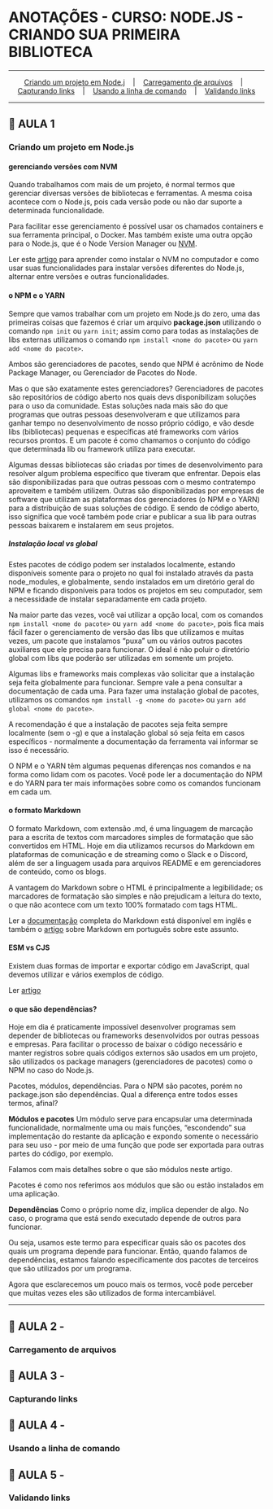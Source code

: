 # ANOTAÇÕES - CURSO: NODE.JS - CRIANDO SUA PRIMEIRA BIBLIOTECA 

--- 

<p align="center">
  <a href="#-aula-1">Criando um projeto em Node.j</a> &nbsp;&nbsp;&nbsp;|&nbsp;&nbsp;&nbsp;
  <a href="#-aula-2">Carregamento de arquivos</a> &nbsp;&nbsp;&nbsp;|&nbsp;&nbsp;&nbsp;
  <a href="#-aula-3">Capturando links</a> &nbsp;&nbsp;&nbsp;|&nbsp;&nbsp;&nbsp;
  <a href="#-aula-4">Usando a linha de comando</a> &nbsp;&nbsp;&nbsp;|&nbsp;&nbsp;&nbsp;
  <a href="#-aula-5">Validando links</a> 

</p>

---

## 📌 AULA 1
### Criando um projeto em Node.js
#### gerenciando versões com NVM
Quando trabalhamos com mais de um projeto, é normal termos que gerenciar diversas versões de bibliotecas e ferramentas. A mesma coisa acontece com o Node.js, pois cada versão pode ou não dar suporte a determinada funcionalidade.

Para facilitar esse gerenciamento é possível usar os chamados containers e sua ferramenta principal, o Docker. Mas também existe uma outra opção para o Node.js, que é o Node Version Manager ou [NVM](https://github.com/nvm-sh/nvm#node-version-manager---).

Ler este [artigo](https://www.alura.com.br/artigos/descomplicando-o-trabalho-com-node) para aprender como instalar o NVM no computador e como usar suas funcionalidades para instalar versões diferentes do Node.js, alternar entre versões e outras funcionalidades.

#### o NPM e o YARN
Sempre que vamos trabalhar com um projeto em Node.js do zero, uma das primeiras coisas que fazemos é criar um arquivo **package.json** utilizando o comando ```npm init``` ou ```yarn init```; assim como para todas as instalações de libs externas utilizamos o comando ```npm install <nome do pacote>``` ou ```yarn add <nome do pacote>```.

Ambos são gerenciadores de pacotes, sendo que NPM é acrônimo de Node Package Manager, ou Gerenciador de Pacotes do Node.

Mas o que são exatamente estes gerenciadores?
Gerenciadores de pacotes são repositórios de código aberto nos quais devs disponibilizam soluções para o uso da comunidade. Estas soluções nada mais são do que programas que outras pessoas desenvolveram e que utilizamos para ganhar tempo no desenvolvimento de nosso próprio código, e vão desde libs (bibliotecas) pequenas e específicas até frameworks com vários recursos prontos. E um pacote é como chamamos o conjunto do código que determinada lib ou framework utiliza para executar.

Algumas dessas bibliotecas são criadas por times de desenvolvimento para resolver algum problema específico que tiveram que enfrentar. Depois elas são disponibilizadas para que outras pessoas com o mesmo contratempo aproveitem e também utilizem. Outras são disponibilizadas por empresas de software que utilizam as plataformas dos gerenciadores (o NPM e o YARN) para a distribuição de suas soluções de código. E sendo de código aberto, isso significa que você também pode criar e publicar a sua lib para outras pessoas baixarem e instalarem em seus projetos.

##### Instalação local vs global
Estes pacotes de código podem ser instalados localmente, estando disponíveis somente para o projeto no qual foi instalado através da pasta node_modules, e globalmente, sendo instalados em um diretório geral do NPM e ficando disponíveis para todos os projetos em seu computador, sem a necessidade de instalar separadamente em cada projeto.

Na maior parte das vezes, você vai utilizar a opção local, com os comandos ```npm install <nome do pacote>``` ou ```yarn add <nome do pacote>```, pois fica mais fácil fazer o gerenciamento de versão das libs que utilizamos e muitas vezes, um pacote que instalamos “puxa” um ou vários outros pacotes auxiliares que ele precisa para funcionar. O ideal é não poluir o diretório global com libs que poderão ser utilizadas em somente um projeto.

Algumas libs e frameworks mais complexas vão solicitar que a instalação seja feita globalmente para funcionar. Sempre vale a pena consultar a documentação de cada uma. Para fazer uma instalação global de pacotes, utilizamos os comandos ```npm install -g <nome do pacote>``` ou ```yarn add global <nome do pacote>```.

A recomendação é que a instalação de pacotes seja feita sempre localmente (sem o -g) e que a instalação global só seja feita em casos específicos - normalmente a documentação da ferramenta vai informar se isso é necessário.

O NPM e o YARN têm algumas pequenas diferenças nos comandos e na forma como lidam com os pacotes. Você pode ler a documentação do NPM e do YARN para ter mais informações sobre como os comandos funcionam em cada um.

#### o formato Markdown
O formato Markdown, com extensão .md, é uma linguagem de marcação para a escrita de textos com marcadores simples de formatação que são convertidos em HTML. Hoje em dia utilizamos recursos do Markdown em plataformas de comunicação e de streaming como o Slack e o Discord, além de ser a linguagem usada para arquivos README e em gerenciadores de conteúdo, como os blogs.

A vantagem do Markdown sobre o HTML é principalmente a legibilidade; os marcadores de formatação são simples e não prejudicam a leitura do texto, o que não acontece com um texto 100% formatado com tags HTML.

Ler a [documentação](https://www.markdownguide.org/getting-started/) completa do Markdown está disponível em inglês e também o [artigo](https://www.alura.com.br/artigos/como-trabalhar-com-markdown) sobre Markdown em português sobre este assunto.

#### ESM vs CJS
Existem duas formas de importar e exportar código em JavaScript, qual devemos utilizar e vários exemplos de código.

Ler [artigo](https://www.alura.com.br/artigos/guia-importacao-exportacao-modulos-javascript)

#### o que são dependências?
Hoje em dia é praticamente impossível desenvolver programas sem depender de bibliotecas ou frameworks desenvolvidos por outras pessoas e empresas. Para facilitar o processo de baixar o código necessário e manter registros sobre quais códigos externos são usados em um projeto, são utilizados os package managers (gerenciadores de pacotes) como o NPM no caso do Node.js.

Pacotes, módulos, dependências. Para o NPM são pacotes, porém no package.json são dependências. Qual a diferença entre todos esses termos, afinal?

**Módulos e pacotes**
Um módulo serve para encapsular uma determinada funcionalidade, normalmente uma ou mais funções, “escondendo” sua implementação do restante da aplicação e expondo somente o necessário para seu uso - por meio de uma função que pode ser exportada para outras partes do código, por exemplo.

Falamos com mais detalhes sobre o que são módulos neste artigo.

Pacotes é como nos referimos aos módulos que são ou estão instalados em uma aplicação.

**Dependências**
Como o próprio nome diz, implica depender de algo. No caso, o programa que está sendo executado depende de outros para funcionar.

Ou seja, usamos este termo para especificar quais são os pacotes dos quais um programa depende para funcionar. Então, quando falamos de dependências, estamos falando especificamente dos pacotes de terceiros que são utilizados por um programa.

Agora que esclarecemos um pouco mais os termos, você pode perceber que muitas vezes eles são utilizados de forma intercambiável.

---

## 📌 AULA 2 - 
### Carregamento de arquivos

## 📌 AULA 3 - 
### Capturando links

## 📌 AULA 4 - 
### Usando a linha de comando

## 📌 AULA 5 - 
### Validando links